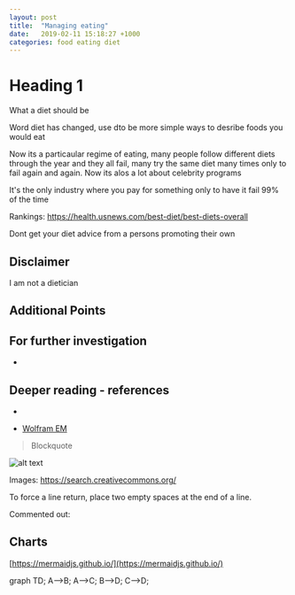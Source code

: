 ```yaml
---
layout: post
title:  "Managing eating"
date:   2019-02-11 15:18:27 +1000
categories: food eating diet
---
```


# Heading 1

What a diet should be

Word diet has changed, use dto be more simple ways to desribe foods you would eat

Now its a particaular regime of eating, many people follow different diets through the year and they all fail, many try the same diet many times only to fail again and again.  Now its alos a lot about celebrity programs

 It's the only industry where you pay for something only to have it fail 99% of the time

Rankings: https://health.usnews.com/best-diet/best-diets-overall

Dont get your diet advice from a persons promoting their own 


## Disclaimer

I am not a dietician

## Additional Points

## For further investigation

*


## Deeper reading - references
*

* [Wolfram EM](https://www.wolframalpha.com/input/?i=e%3Dmc2)
[]()

> Blockquote

![alt text](http://path/to/img.jpg "Title")

Images: https://search.creativecommons.org/

To force a line return, place two empty spaces at the end of a line.

Commented out:

[//]: # (COmmented out!!!)


## Charts

[https://mermaidjs.github.io/](https://mermaidjs.github.io/)

<div class="mermaid">
graph TD;
    A-->B;
    A-->C;
    B-->D;
    C-->D;
</div>